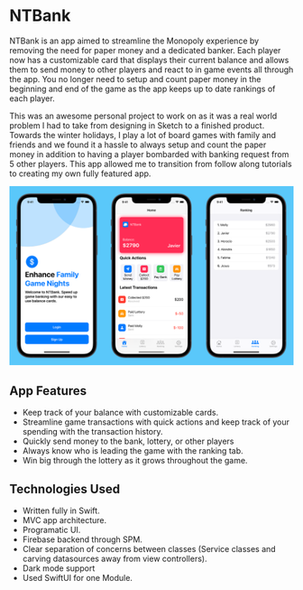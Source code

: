 # NTBank

NTBank is an app aimed to streamline the Monopoly experience by removing the need for paper money and a dedicated banker. Each player now has a customizable card that displays their current balance and allows them to send money to other players and react to in game events all through the app. You no longer need to setup and count paper money in the beginning and end of the game as the app keeps up to date rankings of each player.

This was an awesome personal project to work on as it was a real world problem I had to take from designing in Sketch to a finished product. Towards the winter holidays, I play a lot of board games with family and friends and we found it a hassle to always setup and count the paper money in addition to having a player bombarded with banking request from 5 other players. This app allowed me to transition from follow along tutorials to creating my own fully featured app.

![](https://github.com/0xJavier/NTBank/blob/master/Screenshots/NTScreenshots.png)

## App Features
* Keep track of your balance with customizable cards.
* Streamline game transactions with quick actions and keep track of your spending with the transaction history.
* Quickly send money to the bank, lottery, or other players
* Always know who is leading the game with the ranking tab.
* Win big through the lottery as it grows throughout the game.

## Technologies Used
* Written fully in Swift.
* MVC app architecture.
* Programatic UI.
* Firebase backend through SPM.
* Clear separation of concerns between classes (Service classes and carving datasources away from view controllers).
* Dark mode support
* Used SwiftUI for one Module.
